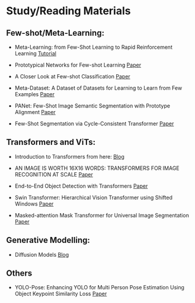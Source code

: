 # Study/Reading Materials

## Few-shot/Meta-Learning:

* Meta-Learning: from Few-Shot Learning to Rapid  Reinforcement Learning 
[Tutorial](https://sites.google.com/view/icml19metalearning)

* Prototypical Networks for Few-shot Learning 
[Paper](https://arxiv.org/abs/1703.05175)

* A Closer Look at Few-shot Classification 
[Paper](https://arxiv.org/abs/1904.04232)

* Meta-Dataset: A Dataset of Datasets for Learning to Learn from Few Examples 
[Paper](https://arxiv.org/abs/1903.03096)

* PANet: Few-Shot Image Semantic Segmentation with Prototype Alignment 
[Paper](https://arxiv.org/abs/1908.06391)

* Few-Shot Segmentation via Cycle-Consistent Transformer 
[Paper](https://arxiv.org/abs/2106.02320)

## Transformers and ViTs:
* Introduction to Transformers from here: 
[Blog](https://jalammar.github.io/illustrated-transformer/)

* AN IMAGE IS WORTH 16X16 WORDS: TRANSFORMERS FOR IMAGE RECOGNITION AT SCALE
[Paper](https://arxiv.org/pdf/2010.11929v2.pdf)

* End-to-End Object Detection with Transformers 
[Paper](https://arxiv.org/abs/2005.12872)

* Swin Transformer: Hierarchical Vision Transformer using Shifted Windows
[Paper](https://arxiv.org/abs/2103.14030)

* Masked-attention Mask Transformer for Universal Image Segmentation
[Paper](https://arxiv.org/abs/2112.01527)

## Generative Modelling:
* Diffusion Models
[Blog](https://lilianweng.github.io/posts/2021-07-11-diffusion-models/)

## Others
* YOLO-Pose: Enhancing YOLO for Multi Person Pose Estimation Using Object Keypoint Similarity Loss 
[Paper](https://arxiv.org/abs/2204.06806)

